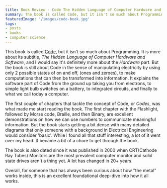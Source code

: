 ```yaml
---
title: Book Review - Code The Hidden Language of Computer Hardware and Software
summary: The book is called Code, but it isn't so much about Programming.
featuredImage: '/images/code-book.jpg'
tags:
- posts
- books
- computer science
---
```


This book is called [Code](https://www.amazon.com/Code-Language-Computer-Hardware-Software/dp/0735611319/ref=sr_1_1?keywords=code+the+hidden+language+of+computer+hardware+and+software&qid=1642955450&sprefix=Code+The+%2Caps%2C116&sr=8-1), but it isn't so much about Programming. It is more about its subtitle, <i>The Hidden Language of Computer Hardware and Software</i>, and I would say it's definitely more about the <i>Hardware</i> part. But the book is still about Code in the sense of manipulating electricity by using only 2 possible states of on and off, (ones and zeroes), to make computations that can then be transformed into information. It explains the software part of Code from the ground up taking you from electrons, to simple light bulb switches on a battery, to integrated circuits, and finally to what we call today a computer.

The first couple of chapters that tackle the concept of Code, or <i>Codes</i>, was what made me start reading the book. The first chapter with the Flashlight, followed by Morse code, Braille, and then Binary, are excellent demonstrations on how we can use numbers to communicate meaningful information. But the book starts getting a bit dense with many detailed diagrams that only someone with a background in Electrical Engineering would consider 'basic'. While I found all that stuff interesting, a lot of it went over my head. It became a bit of a chore to get through the book.

The book is also dated since it was published in 2000 when CRT(Cathode Ray Tubes) Monitors are the most prevalent computer monitor and solid state drives aren't a thing yet. A lot has changed in 20+ years.

Overall, for someone that has always been curious about how "the metal" works inside, this is an excellent foundational deep-dive into how it all works.